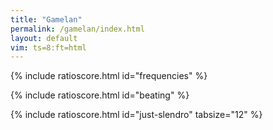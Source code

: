 ```yaml
---
title: "Gamelan"
permalink: /gamelan/index.html
layout: default
vim: ts=8:ft=html
---
```


{% include ratioscore.html id="frequencies" %}
<script type="application/x-ratioscore" id="frequencies">
!! Measured frequencies of saron barung and Sarun demung from
!! Arizona State University Javanese Gamelan ensemble.
**dtime	**ratio
*	*I#14
!! Saron Barung (Slendro)
1	524.5z
1	600.3z
1	688z
1	803z
1	918.6z
1	1055.5z
1	0
!! Saron Demung (Slendro)
1	261.5z
1	301.5z
1	343.4z
1	399z
1	456.5z
1	524.5z
*-	*-
!! reference: https://thewinnower.com/papers/2861-an-analysis-of-a-gamelan-slendro-tuning
</script>

{% include ratioscore.html id="beating" %}
<script type="application/x-ratioscore" id="beating">
!! Beating comparison of the two instruments
**dtime	**ratio	**ratio	**difference
*MM30	*Iclars	*Iclars	*
!	!barung	!demung	!
1	524.5z	261.5z	1.5z
1	600.3z	301.5z	-2.7z
1	688.0z	343.4z	1.2z
1	803.0z	399.0z	5z
1	918.6z	456.5z	5.6z
1	1055.5z	524.5z	6.0z
*-	*-	*-	*-
!! Difference: comparison of first harmonic of barung to second harmonic of demung
</script>

{% include ratioscore.html id="just-slendro" tabsize="12" %}
<script type="application/x-ratioscore" id="just-slendro">
!! Derived just slendro scale
**dtime	**ratio	**ratio	**difference
*	*I#14	*I#14	*
*	*ref:261.5z	*	*
1	1/1	.	.
1	8/7	.	.
1	21/16	.	.
1	32/21	.	.
1	7/4	.	.
1	2/1	.	.
1	0	.	.
!! Measured frequencies:
1	.	261.5z	.
1	.	301.5z	.
1	.	343.4z	.
1	.	399z	.
1	.	456.5z	.
1	.	524.5z	.
1	0	.	.
!! Simultaneous comparison
1	1/1	261.5z	0c
1	8/7	301.5z	-4.59c
1	21/16	343.4z	-0.28c
1	32/21	399z	-0.68c
1	7/4	456.5z	+1.28c
1	2/1	524.5z	-1.49c
*-	*-	*-	*-
</script>



